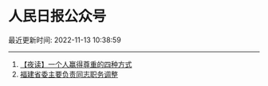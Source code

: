 # 人民日报公众号

最近更新时间: 2022-11-13 10:38:59

--- 
1. [【夜读】一个人赢得尊重的四种方式](https://mp.weixin.qq.com/s/6GouQmDrWEJtepQXTtV6dA) 
2. [福建省委主要负责同志职务调整](https://mp.weixin.qq.com/s/tMrA3o5t1pkdiQER1a069A) 
